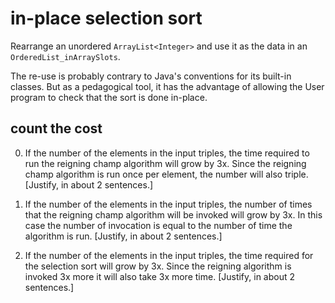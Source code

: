 # in-place selection sort

Rearrange
an unordered `ArrayList<Integer>`
and use it as the data in an `OrderedList_inArraySlots`.

The re-use is probably contrary to Java's conventions
for its built-in classes. But as a pedagogical tool,
it has the advantage of allowing
the User program to check that the sort
is done in-place.

## count the cost

0. If the number of the elements in the input triples,
the time required to run the reigning champ algorithm
will grow by 3x. Since the reigning champ algorithm is run
once per element, the number will also triple.
[Justify, in about 2 sentences.]

0. If the number of the elements in the input triples,
the number of times that the reigning champ algorithm
will be invoked
will grow by 3x. In this case the number of invocation
is equal to the number of time the algorithm is run.
[Justify, in about 2 sentences.]

0. If the number of the elements in the input triples,
the time required for the selection sort
will grow by 3x. Since the reigning algorithm is invoked
3x more it will also take 3x more time.
[Justify, in about 2 sentences.]
